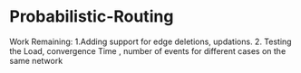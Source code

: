 # Probabilistic-Routing
Work Remaining:
1.Adding support for edge deletions, updations.
2. Testing the Load, convergence Time , number of events for different cases on the same network
